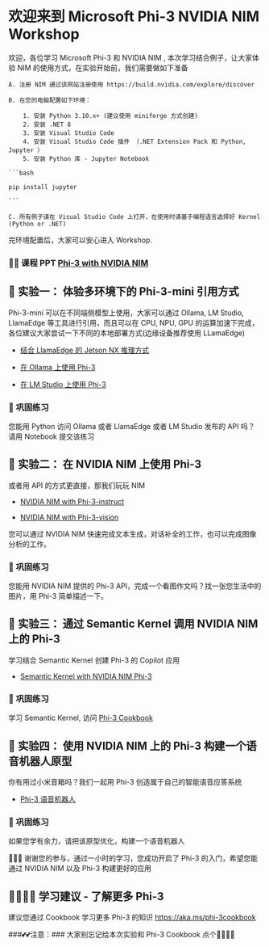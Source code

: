 # 欢迎来到 Microsoft Phi-3 NVIDIA NIM Workshop

欢迎，各位学习 Microsoft Phi-3 和 NVIDIA NIM , 本次学习结合例子，让大家体验 NIM 的使用方式，在实验开始前，我们需要做如下准备

    A. 注册 NIM 通过该网站注册使用 https://build.nvidia.com/explore/discover

    B. 在您的电脑配置如下环境：

        1. 安装 Python 3.10.x+ (建议使用 miniforge 方式创建)
        2. 安装 .NET 8
        3. 安装 Visual Studio Code
        4. 安装 Visual Studio Code 插件 （.NET Extension Pack 和 Python, Jupyter ）
        5. 安装 Python 库 - Jupyter Notebook

    ```bash

    pip install jupyter

    ```

    C. 所有例子请在 Visual Studio Code 上打开，在使用时请基于编程语言选择好 Kernel (Python or .NET)

完环境配置后，大家可以安心进入 Workshop. 

### **📖📖 课程 PPT** [Phi-3 with NVIDIA NIM](./ppt/nvidia-summer-bootcamp-kinfey.pdf)

## **🧪 实验一： 体验多环境下的 Phi-3-mini 引用方式**

Phi-3-mini 可以在不同端侧模型上使用，大家可以通过 Ollama, LM Studio, LlamaEdge 等工具进行引用，而且可以在 CPU, NPU, GPU 的运算加速下完成，各位建议大家尝试一下不同的本地部署方式(边缘设备推荐使用 LLamaEdge)

- [结合 LlamaEdge 的 Jetson NX 推理方式](https://github.com/microsoft/Phi-3CookBook/blob/main/md/03.Inference/translations/zh-cn/Jetson_Inference.md)

- [在 Ollama 上使用 Phi-3](https://github.com/microsoft/Phi-3CookBook/blob/main/md/02.QuickStart/translations/zh-cn/Ollama_QuickStart.md)

- [在 LM Studio 上使用 Phi-3](https://github.com/microsoft/Phi-3CookBook/blob/main/md/02.QuickStart/translations/zh-cn/LMStudio_QuickStart.md)

### **🍔 巩固练习**

您能用 Python 访问 Ollama 或者 LlamaEdge 或者 LM Studio 发布的 API 吗？ 请用 Notebook 提交该练习


## **🧪 实验二： 在 NVIDIA NIM 上使用 Phi-3**

或者用 API 的方式更直接，那我们玩玩 NIM

- [NVIDIA NIM with Phi-3-instruct](./Phi-3-Instruct.ipynb)

- [NVIDIA NIM with Phi-3-vision](./Phi-3-Vision.ipynb)

您可以通过 NVIDIA NIM 快速完成文本生成，对话补全的工作，也可以完成图像分析的工作。

### **🍔 巩固练习**

您能用 NVIDIA NIM 提供的 Phi-3 API，完成一个看图作文吗？找一张您生活中的图片，用 Phi-3 简单描述一下。


## **🧪 实验三： 通过 Semantic Kernel 调用 NVIDIA NIM 上的 Phi-3**

学习结合  Semantic Kernel 创建 Phi-3 的 Copilot 应用

 - [Semantic Kernel with NVIDIA NIM Phi-3](./Phi-3-SK.ipynb) 

### **🍔 巩固练习** 

学习 Semantic Kernel, 访问 [Phi-3 Cookbook](https://github.com/microsoft/semantickernelcookbook)


## **🧪 实验四： 使用 NVIDIA NIM 上的 Phi-3 构建一个语音机器人原型**

你有用过小米音箱吗？我们一起用 Phi-3 创造属于自己的智能语音应答系统

  - [Phi-3 语音机器人](./Phi-3-Voice.ipynb)


### **🍔 巩固练习**

如果您学有余力，请把该原型优化，构建一个语音机器人


🎉🎉🎉 谢谢您的参与，通过一小时的学习，您成功开启了 Phi-3 的入门，希望您能通过 NVIDIA NIM 以及 Phi-3 构建更好的应用

## **🚀🚀🚀🚀 学习建议 - 了解更多 Phi-3**

建议您通过 Cookbook 学习更多 Phi-3 的知识 https://aka.ms/phi-3cookbook

###💕💕注意：### 大家别忘记给本次实验和 Phi-3 Cookbook 点个🌟🌟🌟🌟

